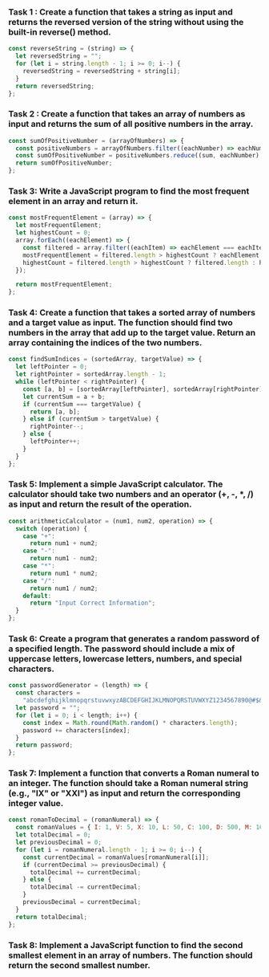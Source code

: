 ### Task 1 : Create a function that takes a string as input and returns the reversed version of the string without using the built-in reverse() method.

```javaScript
const reverseString = (string) => {
  let reversedString = "";
  for (let i = string.length - 1; i >= 0; i--) {
    reversedString = reversedString + string[i];
  }
  return reversedString;
};
```

### Task 2 : Create a function that takes an array of numbers as input and returns the sum of all positive numbers in the array.

```javaScript
const sumOfPositiveNumber = (arrayOfNumbers) => {
  const positiveNumbers = arrayOfNumbers.filter((eachNumber) => eachNumber > 0);
  const sumOfPositiveNumber = positiveNumbers.reduce((sum, eachNumber) => sum + eachNumber, 0);
  return sumOfPositiveNumber;
};
```

### Task 3: Write a JavaScript program to find the most frequent element in an array and return it.

```javaScript
const mostFrequentElement = (array) => {
  let mostFrequentElement;
  let highestCount = 0;
  array.forEach((eachElement) => {
    const filtered = array.filter((eachItem) => eachElement === eachItem);
    mostFrequentElement = filtered.length > highestCount ? eachElement : mostFrequentElement;
    highestCount = filtered.length > highestCount ? filtered.length : highestCount;
  });

  return mostFrequentElement;
};
```
### Task 4: Create a function that takes a sorted array of numbers and a target value as input. The function should find two numbers in the array that add up to the target value. Return an array containing the indices of the two numbers.

```javaScript
const findSumIndices = (sortedArray, targetValue) => {
  let leftPointer = 0;
  let rightPointer = sortedArray.length - 1;
  while (leftPointer < rightPointer) {
    const [a, b] = [sortedArray[leftPointer], sortedArray[rightPointer]];
    let currentSum = a + b;
    if (currentSum === targetValue) {
      return [a, b];
    } else if (currentSum > targetValue) {
      rightPointer--;
    } else {
      leftPointer++;
    }
  }
};
```
### Task 5: Implement a simple JavaScript calculator. The calculator should take two numbers and an operator (+, -, \*, /) as input and return the result of the operation.

```JavaScript
const arithmeticCalculator = (num1, num2, operation) => {
  switch (operation) {
    case "+":
      return num1 + num2;
    case "-":
      return num1 - num2;
    case "*":
      return num1 * num2;
    case "/":
      return num1 / num2;
    default:
      return "Input Correct Information";
  }
};
```
### Task 6: Create a program that generates a random password of a specified length. The password should include a mix of uppercase letters, lowercase letters, numbers, and special characters.

```javaScript
const passwordGenerator = (length) => {
  const characters =
    "abcdefghijklmnopqrstuvwxyzABCDEFGHIJKLMNOPQRSTUVWXYZ1234567890@#$&*";
  let password = "";
  for (let i = 0; i < length; i++) {
    const index = Math.round(Math.random() * characters.length);
    password += characters[index];
  }
  return password;
};
```

### Task 7: Implement a function that converts a Roman numeral to an integer. The function should take a Roman numeral string (e.g., "IX" or "XXI") as input and return the corresponding integer value.

```javaScript
const romanToDecimal = (romanNumeral) => {
  const romanValues = { I: 1, V: 5, X: 10, L: 50, C: 100, D: 500, M: 1000 };
  let totalDecimal = 0;
  let previousDecimal = 0;
  for (let i = romanNumeral.length - 1; i >= 0; i--) {
    const currentDecimal = romanValues[romanNumeral[i]];
    if (currentDecimal >= previousDecimal) {
      totalDecimal += currentDecimal;
    } else {
      totalDecimal -= currentDecimal;
    }
    previousDecimal = currentDecimal;
  }
  return totalDecimal;
};
```

### Task 8: Implement a JavaScript function to find the second smallest element in an array of numbers. The function should return the second smallest number.
